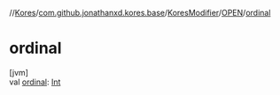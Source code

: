 //[Kores](../../../../index.md)/[com.github.jonathanxd.kores.base](../../index.md)/[KoresModifier](../index.md)/[OPEN](index.md)/[ordinal](ordinal.md)

# ordinal

[jvm]\
val [ordinal](ordinal.md): [Int](https://kotlinlang.org/api/latest/jvm/stdlib/kotlin/-int/index.html)
